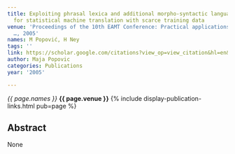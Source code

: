 ```yaml
---
title: Exploiting phrasal lexica and additional morpho-syntactic language resources
  for statistical machine translation with scarce training data
venue: 'Proceedings of the 10th EAMT Conference: Practical applications of machine
  …, 2005'
names: M Popović, H Ney
tags: ''
link: https://scholar.google.com/citations?view_op=view_citation&hl=en&user=KdAV2Y0AAAAJ&pagesize=100&sortby=pubdate&citation_for_view=KdAV2Y0AAAAJ:UeHWp8X0CEIC
author: Maja Popovic
categories: Publications
year: '2005'

---
```


*{{ page.names }}*
**{{ page.venue }}**
{% include display-publication-links.html pub=page %}
## Abstract

None